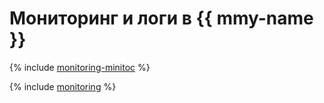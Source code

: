 # Мониторинг и логи в {{ mmy-name }}

{% include [monitoring-minitoc](../../_qa/managed-mysql/minitoc/monitoring.md) %}

{% include [monitoring](../../_qa/managed-mysql/monitoring.md) %}
